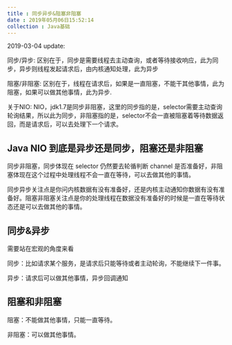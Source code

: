```yaml
---
title : 同步异步&阻塞非阻塞
date : 2019年05月06日15:52:14
collection : Java基础
---
```


2019-03-04 update:

同步/异步: 区别在于，同步是需要线程去主动查询，或者等待接收响应，此为同步，异步则线程发起请求后，由内核通知处理，此为异步

阻塞/非阻塞: 区别在于，线程在请求后，如果是一直阻塞，不能干其他事情，此为阻塞，如果可以做其他事情，此为异步.

关于NIO: NIO，jdk1.7是同步非阻塞，这里的同步指的是，selector需要主动查询轮询结果，所以此为同步，非阻塞指的是，selector不会一直被阻塞着等待数据返回，而是请求后，可以去处理下一个请求。

## Java NIO 到底是异步还是同步，阻塞还是非阻塞

同步非阻塞，同步体现在 selector 仍然要去轮循判断 channel 是否准备好，非阻塞体现在这个过程中处理线程不会一直在等待，可以去做其他的事情。

同步异步关注点是你问内核数据有没有准备好，还是内核主动通知你数据有没有准备好。阻塞非阻塞关注点是你的处理线程在数据没有准备好的时候是一直在等待状态还是可以去做其他的事情。

## 同步&异步

需要站在宏观的角度来看

同步：比如请求某个服务，是请求后只能等待或者主动轮询，不能继续下一件事。

异步：请求后可以做其他事情，异步回调通知

## 阻塞和非阻塞

阻塞：不能做其他事情，只能一直等待。

非阻塞：可以做其他事情。
